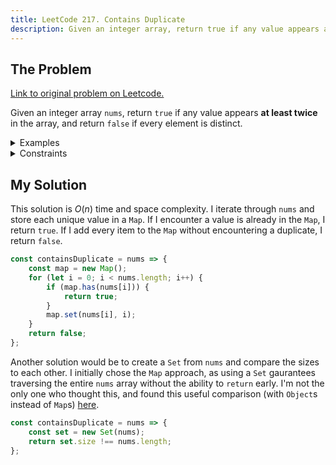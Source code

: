```yaml
---
title: LeetCode 217. Contains Duplicate
description: Given an integer array, return true if any value appears at least twice in the array, and return false if every element is distinct.
---
```


## The Problem

[Link to original problem on Leetcode.](https://leetcode.com/problems/contains-duplicate/)

Given an integer array `nums`, return `true` if any value appears **at least twice** in the array, and return `false` if every element is distinct.

<details>
<summary>Examples</summary>

Example 1:

```
Input: nums = [1,2,3,1]
Output: true
```

Example 2:

```
Input: nums = [1,2,3,4]
Output: false
```

Example 3:

```
Input: nums = [1,1,1,3,3,4,3,2,4,2]
Output: true
```

</details>

<details>
<summary>Constraints</summary>

- 1 <= `nums.length` <= 10<sup>5</sup>
- -10<sup>9</sup> <= `nums[i]` <= 10<sup>9</sup>
</details>

## My Solution

This solution is $O(n)$ time and space complexity. I iterate through `nums` and store each unique value in a `Map`. If I encounter a value is already in the `Map`, I return `true`. If I add every item to the `Map` without encountering a duplicate, I return `false`.

```javascript
const containsDuplicate = nums => {
	const map = new Map();
	for (let i = 0; i < nums.length; i++) {
		if (map.has(nums[i])) {
			return true;
		}
		map.set(nums[i], i);
	}
	return false;
};
```

Another solution would be to create a `Set` from `nums` and compare the sizes to each other. I initially chose the `Map` approach, as using a `Set` gaurantees traversing the entire `nums` array without the ability to `return` early. I'm not the only one who thought this, and found this useful comparison (with `Object`s instead of `Map`s) [here](https://leetcode.com/problems/contains-duplicate/discuss/515531/Javascript-set-vs.-object).

```javascript
const containsDuplicate = nums => {
	const set = new Set(nums);
	return set.size !== nums.length;
};
```
